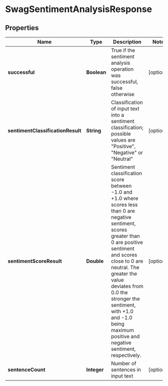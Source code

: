 
# SwagSentimentAnalysisResponse

## Properties
Name | Type | Description | Notes
------------ | ------------- | ------------- | -------------
**successful** | **Boolean** | True if the sentiment analysis operation was successful, false otherwise |  [optional]
**sentimentClassificationResult** | **String** | Classification of input text into a sentiment classification; possible values are &quot;Positive&quot;, &quot;Negative&quot; or &quot;Neutral&quot; |  [optional]
**sentimentScoreResult** | **Double** | Sentiment classification score between -1.0 and +1.0 where scores less than 0 are negative sentiment, scores greater than 0 are positive sentiment and scores close to 0 are neutral.  The greater the value deviates from 0.0 the stronger the sentiment, with +1.0 and -1.0 being maximum positive and negative sentiment, respectively. |  [optional]
**sentenceCount** | **Integer** | Number of sentences in input text |  [optional]




